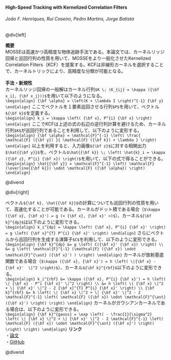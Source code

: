 #### High-Speed Tracking with Kernelized Correlation Filters
###### João F. Henriques, Rui Caseiro, Pedro Martins, Jorge Batista

@div[left]

__概要__<br>
MOSSEは高速かつ高精度な物体追跡手法である。本論文では、カーネルリッジ回帰と巡回行列の性質を用いて、MOSSEをより一般化させたKernelized Correlation Filters（KCF）を提案する。KCFは非線形カーネルを選択することで、カーネルトリックにより、高精度な分類が可能となる。<br>
<br>
__手法・新規性__<br>
カーネルリッジ回帰の一般解はカーネル行列`$K \; (K_{ij} = \kappa ({\bf x_i}, {\bf x_j}))$`を用いて以下のようになる。<br>
`\begin{align} {\bf \alpha} = \left(K + \lambda I \right)^{-1} {\bf y} \end{align}`
ここでベクトルを１要素巡回させる行列`$P$`を用いて、ベクトル`${\bf k}$`を定義する。<br>
`\begin{align} k_i = \kappa \left( {\bf x}, P^{i} {\bf x} \right) \end{align}`
ここでKCFは上述の式の右辺の逆行列計算を避けるため、カーネル行列`$K$`が巡回行列であることを利用して、以下のように変形する。<br>
`\begin{align} {\bf \alpha} = \mathcal{F}^{-1} \left( \frac{ \mathcal{F} ({\bf y}) }{ \mathcal{F} ({\bf k}) + \lambda } \right) \end{align}`
以上を利用すると、入力画像`${\bf z}$`に対する相関出力`$\hat{{\bf y}}$`を、ベクトル`$\hat{{\bf k}} \; \left( \hat{k}_i = \kappa ({\bf z}, P^{i} {\bf x}) \right)$`を用いて、以下の式で得ることができる。<br>
`\begin{align} \hat{{\bf y}} = \mathcal{F}^{-1} \left( \mathcal{F} (\overline{{\bf k}}) \odot \mathcal{F} ({\bf \alpha}) \right) \end{align}`

@divend

@div[right]

ベクトル`${\bf k}, \hat{{\bf k}}$`の計算についても巡回行列の性質を用いて、高速化することが可能である。カーネルがドット積である場合（`$\kappa ({\bf x}, {\bf x}') = g (< {\bf x}, {\bf x}' >)$`）、カーネル`${\bf k}^{dp}$`は以下のように変形できる。<br>
`\begin{align} k_i^{dp} = \kappa \left( {\bf x}, P^{i} {\bf x}' \right) = g \left( {\bf x}^{T} P^{i} {\bf x}' \right) \end{align}`
さらにベクトルから巡回行列を生成する演算子`$C$`を利用して、以下のように変形できる。<br>
`\begin{align} {\bf k}^{dp} &= g \left( C({\bf x}' {\bf x}) \right) \\ &= g \left( \mathcal{F}^{-1} (\mathcal{F} ({\bf x}) \odot \mathcal{F}^{\ast} ({\bf x}') ) \right) \end{align}`
カーネルが放射基底関数である場合（`$\kappa ({\bf x}, {\bf x}') = h \left( \|{\bf x} - {\bf x}'  \|^2 \right)$`）、カーネル`${\bf k}^{rbf}$`以下のように変形できる。<br>
`\begin{align} k_i^{rbf} &= \kappa ({\bf x}, P^{i} {\bf x}') = h \left( \| {\bf x} - P^i {\bf x}' \|^2 \right) \\ &= h \left( \| {\bf x} \|^2 + \| {\bf x}' \|^2 - 2 {\bf x}^{T} P^{i} {\bf x}' \right) \\ {\bf k}^{rbf} &= h \left( \| {\bf x} \|^2 + \| {\bf x}' \|^2 - 2 \mathcal{F}^{-1} \left( \mathcal{F} ({\bf x}) \odot \mathcal{F}^{\ast} ({\bf x}') \right) \right) \end{align}`
カーネルがガウシアンカーネルである場合は、以下のように変形できる。<br>
`\begin{align} {\bf k}^{gauss} = \exp \left( - \frac{1}{\sigma^2} \left( \| {\bf x} \|^2 + \| {\bf x}' \|^2 - 2 \mathcal{F}^{-1} \left( \mathcal{F} ({\bf x}) \odot \mathcal{F}^{\ast} ({\bf x}') \right)  \right) \right) \end{align}`
__リンク__<br>
・[論文](https://arxiv.org/pdf/1404.7584.pdf)<br>
・[GitHub](https://github.com/foolwood/KCF)<br>

@divend
